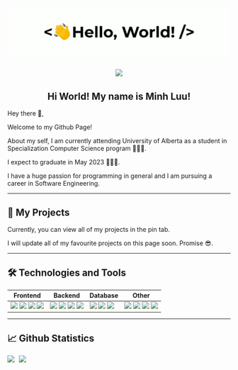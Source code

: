 <div align="center">
    <img src="assets/greetings.gif" align="center" height="" width="500" />
</div>

<!-- Contacts -->
<br />
<p align="center">
    <a href="mailto:nluu@ualberta.ca">
        <img src="https://img.shields.io/badge/mail-%23ff4343.svg?&style=for-the-badge&logo=gmail&logoColor=white" />
    </a>
</p>


<div align="center" width="200"><h2>Hi World! My name is Minh Luu!</h2></div>
<p>Hey there 👋,</p>

<p>Welcome to my Github Page!</p>

<p>About my self, I am currently attending University of Alberta as a student in Specialization Computer Science program 🧑🏻‍💻. </p>

<p>I expect to graduate in May 2023 🧑🏻‍🎓.</p>

<p>I have a huge passion for programming in general and I am pursuing a career in Software Engineering.</p>

---
## 📗 My Projects
<p>Currently, you can view all of my projects in the pin tab.</p>

<p>I will update all of my favourite projects on this page soon. Promise 😎.</p>



---
## 🛠 Technologies and Tools
<table>
    <thead>
        <tr>
            <th>Frontend</th>
            <th>Backend</th>
            <th>Database</th>
            <th>Other</th>
        </tr>
    </thead>
    <tbody>
        <tr>
            <!-- FrontEnd -->
            <td>
               <img src="https://img.shields.io/badge/TypeScript-007ACC?style=for-the-badge&logo=typescript&logoColor=white" />
               <img src="https://img.shields.io/badge/React-20232A?style=for-the-badge&logo=react&logoColor=61DAFB" />
               <img src="https://img.shields.io/badge/Vue.js-grey?style=for-the-badge&logo=vue.js" />
               <img src="https://img.shields.io/badge/Material%20UI-63C9CB?style=for-the-badge&logo=materialui&logoColor=white" />
            </td>
            <!-- BackEnd -->
            <td>
                <img src="https://img.shields.io/badge/Node.js-43853D?style=for-the-badge&logo=node.js&logoColor=white" />
                <img src="https://img.shields.io/badge/Django-red?style=for-the-badge&logo=django&logoColor=black" />
                <img src="https://img.shields.io/badge/Express.js-404D59?style=for-the-badge&logo=express" />
                <img src="https://img.shields.io/badge/Spring%20Boot-67AA3C?style=for-the-badge&logo=springboot&logoColor=white" />
            </td>
            <!-- Database -->
            <td>
                <img src="https://img.shields.io/badge/MySQL-42759C?style=for-the-badge&logo=mysql&logoColor=white" />
                <img src="https://img.shields.io/badge/PostgreSQL-316192?style=for-the-badge&logo=postgresql&logoColor=white" />
                <img src="https://img.shields.io/badge/MongoDB-273141?style=for-the-badge&logo=MongoDB&logoColor=#47A248" />
            </td>
            <!-- Other -->
            <td>
                <img src="https://img.shields.io/badge/JavaScript-F7DF1E?style=for-the-badge&logo=JavaScript&logoColor=black" /> 
                <img src="https://img.shields.io/badge/Python-3776AB?style=for-the-badge&logo=python&logoColor=black" /> 
                <img src="https://img.shields.io/badge/Java-007396?style=for-the-badge&logo=java&logoColor=black" />
                <img src="https://img.shields.io/badge/Docker-F7F7F7?style=for-the-badge&logo=docker&logoColor=61DAFB" />
            </td>
        </tr>
    </tbody>
</table>

---
## 📈 Github Statistics
<div style="display: flex; flex-direction: row; align-items: flex-start; gap: 10px">
<img align="center" src="https://github-readme-stats.vercel.app/api/top-langs/?username=nluu175&show_icons=true" />

<img align="center" src="https://github-readme-stats.vercel.app/api?username=nluu175&show_icons=true" />
</div>